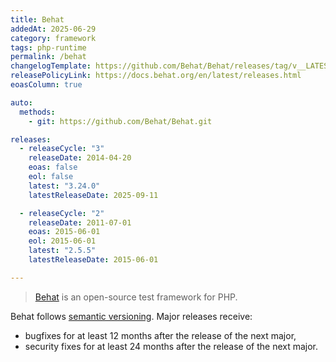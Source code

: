 ```yaml
---
title: Behat
addedAt: 2025-06-29
category: framework
tags: php-runtime
permalink: /behat
changelogTemplate: https://github.com/Behat/Behat/releases/tag/v__LATEST__
releasePolicyLink: https://docs.behat.org/en/latest/releases.html
eoasColumn: true

auto:
  methods:
    - git: https://github.com/Behat/Behat.git

releases:
  - releaseCycle: "3"
    releaseDate: 2014-04-20
    eoas: false
    eol: false
    latest: "3.24.0"
    latestReleaseDate: 2025-09-11

  - releaseCycle: "2"
    releaseDate: 2011-07-01
    eoas: 2015-06-01
    eol: 2015-06-01
    latest: "2.5.5"
    latestReleaseDate: 2015-06-01

---
```


> [Behat](https://docs.behat.org/en/latest/) is an open-source test framework for PHP.

Behat follows [semantic versioning](https://semver.org). Major releases receive:

- bugfixes for at least 12 months after the release of the next major,
- security fixes for at least 24 months after the release of the next major.
